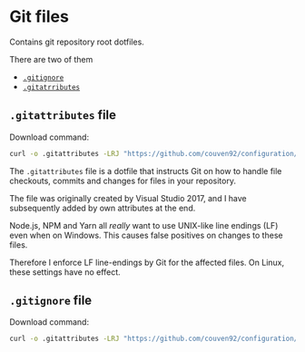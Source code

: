 # Git files

Contains git repository root dotfiles.

There are two of them

* [`.gitignore`](#.gitignore-file)
* [`.gitatrributes`](#.gitattributes-file)

## `.gitattributes` file

Download command:

``` sh
curl -o .gitattributes -LRJ "https://github.com/couven92/configuration/raw/master/GitFiles/.gitattributes"
```

The `.gitattributes` file is a dotfile that instructs Git on how to handle file checkouts, commits and changes for files in your repository.

The file was originally created by Visual Studio 2017, and I have subsequently added by own attributes at the end.

Node.js, NPM and Yarn all *really* want to use UNIX-like line endings (LF) even when on Windows. This causes false positives on changes to these files.

Therefore I enforce LF line-endings by Git for the affected files. On Linux, these settings have no effect.

## `.gitignore` file

Download command:

``` sh
curl -o .gitattributes -LRJ "https://github.com/couven92/configuration/raw/master/GitFiles/.gitignore"
```
